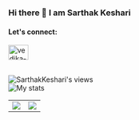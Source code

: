 ### Hi there 👋 I am Sarthak Keshari 
#### Let's connect: 
<a href="https://www.linkedin.com/in/sarthak-keshari-89664b193/" target="blank"><img align="center" src="https://raw.githubusercontent.com/rahuldkjain/github-profile-readme-generator/master/src/images/icons/Social/linked-in-alt.svg" alt="vedika-agrawal-7123041b2" height="30" width="40" /></a></p>
<br>
![SarthakKeshari's views](https://komarev.com/ghpvc/?username=SarthakKeshari)
<br>
![My stats](https://github-readme-stats.vercel.app/api?username=SarthakKeshari)

<table><tr><td><img src="https://github-readme-stats.vercel.app/api/top-langs/?username=SarthakKeshari&layout=compact)"/></td><td><img src="https://github-readme-streak-stats.herokuapp.com/?user=SarthakKeshari"/></td></tr></table>

<!--
**SarthakKeshari/SarthakKeshari** is a ✨ _special_ ✨ repository because its `README.md` (this file) appears on your GitHub profile.

Here are some ideas to get you started:

- 🔭 I’m currently working on ...
- 🌱 I’m currently learning ...
- 👯 I’m looking to collaborate on ...
- 🤔 I’m looking for help with ...
- 💬 Ask me about ...
- 📫 How to reach me: ...
- 😄 Pronouns: ...
- ⚡ Fun fact: ...
-->
